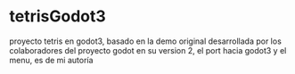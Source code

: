 # tetrisGodot3
proyecto tetris en godot3, basado en la demo original desarrollada por los colaboradores del proyecto godot en su version 2,
el port hacia godot3 y el menu, es de mi autoría
